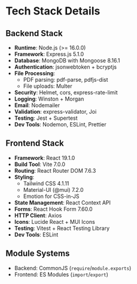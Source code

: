 # Tech Stack Details

## Backend Stack
- **Runtime**: Node.js (>= 16.0.0)
- **Framework**: Express.js 5.1.0
- **Database**: MongoDB with Mongoose 8.16.1
- **Authentication**: jsonwebtoken + bcryptjs
- **File Processing**: 
  - PDF parsing: pdf-parse, pdfjs-dist
  - File uploads: Multer
- **Security**: Helmet, cors, express-rate-limit
- **Logging**: Winston + Morgan
- **Email**: Nodemailer
- **Validation**: express-validator, Joi
- **Testing**: Jest + Supertest
- **Dev Tools**: Nodemon, ESLint, Prettier

## Frontend Stack
- **Framework**: React 19.1.0
- **Build Tool**: Vite 7.0.0
- **Routing**: React Router DOM 7.6.3
- **Styling**: 
  - Tailwind CSS 4.1.11
  - Material-UI (@mui) 7.2.0
  - Emotion for CSS-in-JS
- **State Management**: React Context API
- **Forms**: React Hook Form 7.60.0
- **HTTP Client**: Axios
- **Icons**: Lucide React + MUI Icons
- **Testing**: Vitest + React Testing Library
- **Dev Tools**: ESLint

## Module Systems
- Backend: CommonJS (`require`/`module.exports`)
- Frontend: ES Modules (`import`/`export`)